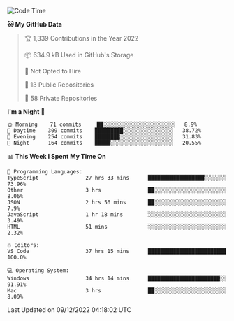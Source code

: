 <!--START_SECTION:waka-->
![Code Time](http://img.shields.io/badge/Code%20Time-3%2C358%20hrs%2033%20mins-blue)

**🐱 My GitHub Data** 

> 🏆 1,339 Contributions in the Year 2022
 > 
> 📦 634.9 kB Used in GitHub's Storage 
 > 
> 🚫 Not Opted to Hire
 > 
> 📜 13 Public Repositories 
 > 
> 🔑 58 Private Repositories  
 > 
**I'm a Night 🦉** 

```text
🌞 Morning    71 commits     ██░░░░░░░░░░░░░░░░░░░░░░░   8.9% 
🌆 Daytime    309 commits    █████████░░░░░░░░░░░░░░░░   38.72% 
🌃 Evening    254 commits    ████████░░░░░░░░░░░░░░░░░   31.83% 
🌙 Night      164 commits    █████░░░░░░░░░░░░░░░░░░░░   20.55%

```


📊 **This Week I Spent My Time On** 

```text
💬 Programming Languages: 
TypeScript               27 hrs 33 mins      ██████████████████░░░░░░░   73.96% 
Other                    3 hrs               ██░░░░░░░░░░░░░░░░░░░░░░░   8.06% 
JSON                     2 hrs 56 mins       ██░░░░░░░░░░░░░░░░░░░░░░░   7.9% 
JavaScript               1 hr 18 mins        ░░░░░░░░░░░░░░░░░░░░░░░░░   3.49% 
HTML                     51 mins             ░░░░░░░░░░░░░░░░░░░░░░░░░   2.32%

🔥 Editors: 
VS Code                  37 hrs 15 mins      █████████████████████████   100.0%

💻 Operating System: 
Windows                  34 hrs 14 mins      ███████████████████████░░   91.91% 
Mac                      3 hrs               ██░░░░░░░░░░░░░░░░░░░░░░░   8.09%

```


 Last Updated on 09/12/2022 04:18:02 UTC
<!--END_SECTION:waka-->

